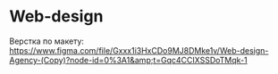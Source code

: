 # Web-design
Верстка по макету: https://www.figma.com/file/Gxxx1i3HxCDo9MJ8DMke1v/Web-design-Agency-(Copy)?node-id=0%3A1&amp;t=Gqc4CCIXSSDoTMqk-1
